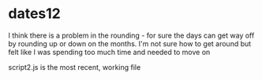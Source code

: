 # dates12

I think there is a problem in the rounding - for sure the days can get way off by rounding up or down on the months. 
I'm not sure how to get around but felt like I was spending too much time and needed to move on 

script2.js is the most recent, working file 
